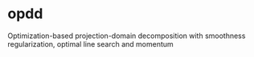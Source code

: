 # opdd
Optimization-based projection-domain decomposition with smoothness regularization, optimal line search and momentum
